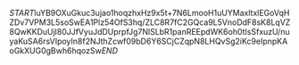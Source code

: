 $START$luYB9OXuGkuc3ujao1hoqzhxHz9x5t+7N6LmooH1uUYMaxltxlEGoVqHZDv7VPM3L5soSwEA1Plz54OfS3hq/ZLC8R7fC2GQca9L5VnoDdF8sK8LqVZ8QwKKDuUjl80JJfVyuJdDUprpfJg7NlSLbR1panREEpdWK6oh0tIsSfxuzU/nuyaKuSA6rsVIpoyIn8f2NJthZcwf09bD6Y6SCjCZqpN8LHQvSg2iKc9eIpnpKAoGkXUG0gBwh6hqozSw$END$